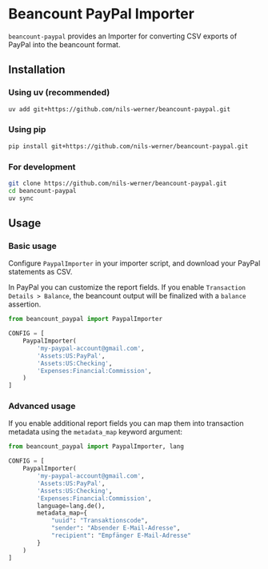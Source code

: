 # Beancount PayPal Importer

`beancount-paypal` provides an Importer for converting CSV exports of PayPal into the beancount format.

## Installation

### Using uv (recommended)

```sh
uv add git+https://github.com/nils-werner/beancount-paypal.git
```

### Using pip

```sh
pip install git+https://github.com/nils-werner/beancount-paypal.git
```

### For development

```sh
git clone https://github.com/nils-werner/beancount-paypal.git
cd beancount-paypal
uv sync
```

## Usage

### Basic usage

Configure `PaypalImporter` in your importer script, and download your PayPal statements as CSV.

In PayPal you can customize the report fields. If you enable `Transaction Details > Balance`, the
beancount output will be finalized with a `balance` assertion.


```python
from beancount_paypal import PaypalImporter

CONFIG = [
    PaypalImporter(
        'my-paypal-account@gmail.com',
        'Assets:US:PayPal',
        'Assets:US:Checking',
        'Expenses:Financial:Commission',
    )
]
```

### Advanced usage

If you enable additional report fields you can map them into transaction metadata using the
`metadata_map` keyword argument:

```python
from beancount_paypal import PaypalImporter, lang

CONFIG = [
    PaypalImporter(
        'my-paypal-account@gmail.com',
        'Assets:US:PayPal',
        'Assets:US:Checking',
        'Expenses:Financial:Commission',
        language=lang.de(),
        metadata_map={
            "uuid": "Transaktionscode",
            "sender": "Absender E-Mail-Adresse",
            "recipient": "Empfänger E-Mail-Adresse"
        }
    )
]
```
